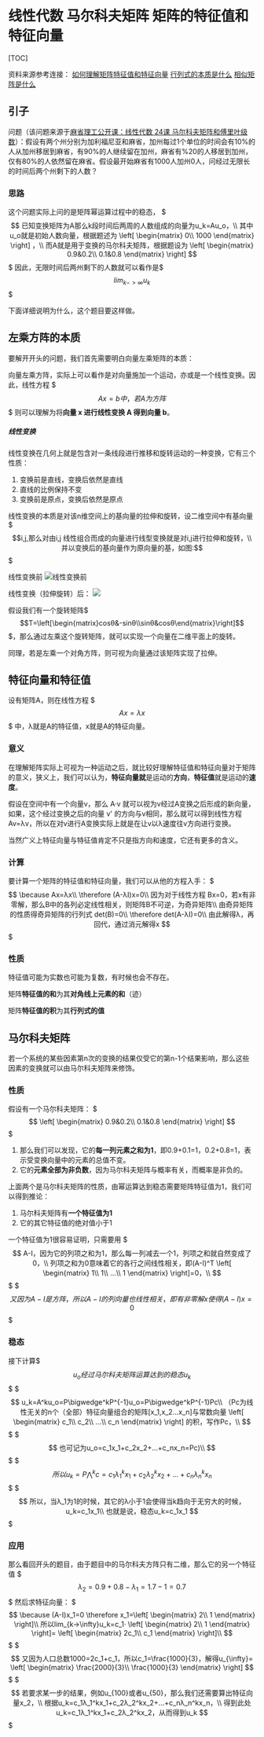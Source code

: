 # 线性代数 马尔科夫矩阵 矩阵的特征值和特征向量

[TOC]

资料来源参考连接：
[如何理解矩阵特征值和特征向量](http://www.matongxue.com/madocs/228.html#/madoc)
[行列式的本质是什么](http://www.matongxue.com/madocs/247.html#/madoc)
[相似矩阵是什么](https://www.zhihu.com/question/20501504/answer/174887899)

## 引子

问题（该问题来源于[麻省理工公开课：线性代数 24课 马尔科夫矩阵和傅里叶级数](http://open.163.com/movie/2010/11/A/V/M6V0BQC4M_M6V2AVOAV.html)）：假设有两个州分别为加利福尼亚和麻省，加州每过1个单位的时间会有10%的人从加州移居到麻省，有90%的人继续留在加州，麻省有%20的人移居到加州，仅有80%的人依然留在麻省。假设最开始麻省有1000人加州0人，问经过无限长的时间后两个州剩下的人数？

### 思路

这个问题实际上问的是矩阵幂运算过程中的稳态，
$$$
已知变换矩阵为A那么k段时间后两周的人数组成的向量为u_k=Au_o，\\
其中u_o就是初始人数向量，根据题述为
\left[
\begin{matrix}
	0\\
    1000
\end{matrix}
\right]
，\\
而A就是用于变换的马尔科夫矩阵，根据题设为
\left[
\begin{matrix}
	0.9&0.2\\
    0.1&0.8
\end{matrix}
\right]
$$$
因此，无限时间后两州剩下的人数就可以看作是$$$lim_{k->\infty}u_k$$$

下面详细说明为什么，这个题目要这样做。

## 左乘方阵的本质

要解开开头的问题，我们首先需要明白向量左乘矩阵的本质：

向量左乘方阵，实际上可以看作是对向量施加一个运动，亦或是一个线性变换。因此，线性方程
$$$
Ax=b中，若A为方阵
$$$
则可以理解为将**向量 x 进行线性变换 A 得到向量 b**。

##### 线性变换

线性变换在几何上就是包含对一条线段进行推移和旋转运动的一种变换，它有三个性质：
1. 变换前是直线，变换后依然是直线
2. 直线的比例保持不变
3. 变换前是原点，变换后依然是原点

线性变换的本质是对该n维空间上的基向量的拉伸和旋转，设二维空间中有基向量$$$i,j,那么对由i,j 线性组合而成的向量进行线型变换就是对i,j进行拉伸和旋转，\\
并以变换后的基向量作为原向量的基，如图:$$$

线性变换前
![线性变换前](img/线性变换示意1.png)

线性变换（拉伸旋转）后：
![](img/线性变换示意2.png)

假设我们有一个旋转矩阵$$$T=\left[\begin{matrix}cosθ&-sinθ\\sinθ&cosθ\end{matrix}\right]$$$，那么通过左乘这个旋转矩阵，就可以实现一个向量在二维平面上的旋转。

同理，若是左乘一个对角方阵，则可视为向量通过该矩阵实现了拉伸。

## 特征向量和特征值

设有矩阵A，则在线性方程
$$$
Ax=λx
$$$
中，λ就是A的特征值，x就是A的特征向量。

### 意义

在理解矩阵实际上可视为一种运动之后，就比较好理解特征值和特征向量对于矩阵的意义，狭义上，我们可以认为，**特征向量就**是运动的**方向**，**特征值**就是运动的**速度**。

假设在空间中有一个向量v，那么 A·v 就可以视为v经过A变换之后形成的新向量，如果，这个经过变换之后的向量 v' 的方向与v相同，那么就可以得到线性方程 Av=λv，所以在对v进行A变换实际上就是在让v以λ速度往v方向进行变换。

当然广义上特征向量与特征值肯定不只是指方向和速度，它还有更多的含义。

### 计算

要计算一个矩阵的特征值和特征向量，我们可以从他的方程入手：
$$$
\because Ax=λx\\
\therefore (A-λI)x=0\\
因为对于线性方程 Bx=0，若x有非零解，那么B中的各列必定线性相关，则矩阵B不可逆，为奇异矩阵\\
由奇异矩阵的性质得奇异矩阵的行列式 det(B)=0\\
\therefore det(A-λI)=0\\
由此解得λ，再回代，通过消元解得x
$$$

### 性质

特征值可能为实数也可能为复数，有时候也会不存在。

矩阵**特征值的和**为其**对角线上元素的和**（迹）

矩阵**特征值的积**为其**行列式的值**

## 马尔科夫矩阵

若一个系统的某些因素第n次的变换的结果仅受它的第n-1个结果影响，那么这些因素的变换就可以由马尔科夫矩阵来修饰。

### 性质

假设有一个马尔科夫矩阵：
$$$
\left[
\begin{matrix}
	0.9&0.2\\
	0.1&0.8
\end{matrix}
\right]
$$$
1. 那么我们可以发现，它的**每一列元素之和为1**，即0.9+0.1=1，0.2+0.8=1，表示受变换向量中的元素的总值不变。
2. 它的**元素全部为非负数**，因为马尔科夫矩阵与概率有关，而概率是非负的。

上面两个是马尔科夫矩阵的性质，由幂运算达到稳态需要矩阵特征值为1，我们可以得到推论：
1. 马尔科夫矩阵有**一个特征值为1**
2. 它的其它特征值的绝对值小于1

一个特征值为1很容易证明，只需要用
$$$
A-I，因为它的列项之和为1，那么每一列减去一个1，列项之和就自然变成了0，\\
列项之和为0意味着它的各行之间线性相关，即(A-I)^T
\left[
\begin{matrix}
	1\\
    1\\
    ...\\
    1
\end{matrix}
\right]=0，\\
$$$
$$$
又因为A-I是方阵，所以A-I的列向量也线性相关，即有非零解x使得(A-I)x=0
$$$

### 稳态

接下计算$$$u_o经过马尔科夫矩阵运算达到的稳态u_k$$$
$$$
u_k=A^ku_o=P\bigwedge^kP^{-1}u_o=P\bigwedge^kP^{-1}Pc\\
（Pc为线性无关的n个（全部）特征向量组合的矩阵[x_1,x_2...x_n]与常数向量
\left[
\begin{matrix}
	c_1\\
    c_2\\
    ...\\
    c_n
\end{matrix}
\right]
的积，写作Pc，\\
$$$
$$$
也可记为u_o=c_1x_1+c_2x_2+...+c_nx_n=Pc)\\
$$$
$$$
所以u_k=P\bigwedge^kc=c_1λ_1^kx_1+c_2λ_2^kx_2+...+c_nλ_n^kx_n
$$$
$$$
所以，当λ_1为1的时候，其它的λ小于1会使得当k趋向于无穷大的时候，u_k=c_1x_1\\
也就是说，稳态u_k=c_1x_1
$$$

### 应用

那么看回开头的题目，由于题目中的马尔科夫方阵只有二维，那么它的另一个特征值
$$$
λ_2=0.9+0.8-λ_1=1.7-1=0.7
$$$
然后求特征向量：
$$$
\because (A-I)x_1=0 \therefore x_1=\left[
\begin{matrix}
	2\\
    1
\end{matrix}
\right]\\
所以lim_{k->\infty}u_k=c_1·
\left[
\begin{matrix}
	2\\
    1
\end{matrix}
\right]=
\left[
\begin{matrix}
	2c_1\\
    c_1
\end{matrix}
\right]\\
$$$
$$$
又因为人口总数1000=2c_1+c_1，所以c_1=\frac{1000}{3}，解得u_{\infty}=
\left[
\begin{matrix}
	\frac{2000}{3}\\
    \frac{1000}{3}
\end{matrix}
\right]
$$$
$$$
若要求某一步的结果，例如u_{100}或者u_{50}，那么我们还需要算出特征向量x_2，\\
根据u_k=c_1λ_1^kx_1+c_2λ_2^kx_2+...+c_nλ_n^kx_n，\\
得到此处u_k=c_1λ_1^kx_1+c_2λ_2^kx_2，从而得到u_k
$$$